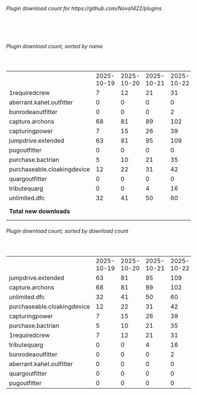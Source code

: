 <h6>Plugin download count for https://github.com/Nova1422/plugins</h6><br>
<br>
<h6>Plugin download count, sorted by name</h6><sub><sup><br>
<table>
	<tr>
		<td></td>
		<td>2025-10-19</td>
		<td>2025-10-20</td>
		<td>2025-10-21</td>
		<td>2025-10-22</td>
		<td>2025-10-23</td>
		<td>2025-10-24</td>
		<td>2025-10-25</td>
		<td>today +</td>
	</tr>
	<tr>
		<td>1requiredcrew</td>
		<td>7</td>
		<td>12</td>
		<td>21</td>
		<td>31</td>
		<td>52</td>
		<td>90</td>
		<td>132</td>
		<td>+ 42</td>
	</tr>
	<tr>
		<td>aberrant.kahet.outfitter</td>
		<td>0</td>
		<td>0</td>
		<td>0</td>
		<td>0</td>
		<td>8</td>
		<td>13</td>
		<td>37</td>
		<td>+ 24</td>
	</tr>
	<tr>
		<td>bunrodeaoutfitter</td>
		<td>0</td>
		<td>0</td>
		<td>0</td>
		<td>2</td>
		<td>18</td>
		<td>24</td>
		<td>45</td>
		<td>+ 21</td>
	</tr>
	<tr>
		<td>capture.archons</td>
		<td>68</td>
		<td>81</td>
		<td>89</td>
		<td>102</td>
		<td>123</td>
		<td>152</td>
		<td>194</td>
		<td>+ 42</td>
	</tr>
	<tr>
		<td>capturingpower</td>
		<td>7</td>
		<td>15</td>
		<td>26</td>
		<td>39</td>
		<td>62</td>
		<td>90</td>
		<td>137</td>
		<td>+ 47</td>
	</tr>
	<tr>
		<td>jumpdrive.extended</td>
		<td>63</td>
		<td>81</td>
		<td>95</td>
		<td>109</td>
		<td>134</td>
		<td>162</td>
		<td>205</td>
		<td>+ 43</td>
	</tr>
	<tr>
		<td>pugoutfitter</td>
		<td>0</td>
		<td>0</td>
		<td>0</td>
		<td>0</td>
		<td>0</td>
		<td>0</td>
		<td>6</td>
		<td>+ 6</td>
	</tr>
	<tr>
		<td>purchase.bactrian</td>
		<td>5</td>
		<td>10</td>
		<td>21</td>
		<td>35</td>
		<td>56</td>
		<td>85</td>
		<td>136</td>
		<td>+ 51</td>
	</tr>
	<tr>
		<td>purchaseable.cloakingdevice</td>
		<td>12</td>
		<td>22</td>
		<td>31</td>
		<td>42</td>
		<td>65</td>
		<td>94</td>
		<td>140</td>
		<td>+ 46</td>
	</tr>
	<tr>
		<td>quargoutfitter</td>
		<td>0</td>
		<td>0</td>
		<td>0</td>
		<td>0</td>
		<td>0</td>
		<td>3</td>
		<td>22</td>
		<td>+ 19</td>
	</tr>
	<tr>
		<td>tributequarg</td>
		<td>0</td>
		<td>0</td>
		<td>4</td>
		<td>16</td>
		<td>33</td>
		<td>59</td>
		<td>104</td>
		<td>+ 45</td>
	</tr>
	<tr>
		<td>unlimited.dfc</td>
		<td>32</td>
		<td>41</td>
		<td>50</td>
		<td>60</td>
		<td>79</td>
		<td>106</td>
		<td>148</td>
		<td>+ 42</td>
	</tr>
	<tr style="font-weight:bold;">
		<td>Total new downloads</td>
		<td></td>
		<td></td>
		<td></td>
		<td></td>
		<td></td>
		<td></td>
		<td></td>
		<td>+ 428</td>
	</tr>
</table>
</sub></sup>
<h6>Plugin download count, sorted by download count</h6><sub><sup><br>
<table>
	<tr>
		<td></td>
		<td>2025-10-19</td>
		<td>2025-10-20</td>
		<td>2025-10-21</td>
		<td>2025-10-22</td>
		<td>2025-10-23</td>
		<td>2025-10-24</td>
		<td>2025-10-25</td>
		<td>today +</td>
	</tr>
	<tr>
		<td>jumpdrive.extended</td>
		<td>63</td>
		<td>81</td>
		<td>95</td>
		<td>109</td>
		<td>134</td>
		<td>162</td>
		<td>205</td>
		<td>+ 43</td>
	</tr>
	<tr>
		<td>capture.archons</td>
		<td>68</td>
		<td>81</td>
		<td>89</td>
		<td>102</td>
		<td>123</td>
		<td>152</td>
		<td>194</td>
		<td>+ 42</td>
	</tr>
	<tr>
		<td>unlimited.dfc</td>
		<td>32</td>
		<td>41</td>
		<td>50</td>
		<td>60</td>
		<td>79</td>
		<td>106</td>
		<td>148</td>
		<td>+ 42</td>
	</tr>
	<tr>
		<td>purchaseable.cloakingdevice</td>
		<td>12</td>
		<td>22</td>
		<td>31</td>
		<td>42</td>
		<td>65</td>
		<td>94</td>
		<td>140</td>
		<td>+ 46</td>
	</tr>
	<tr>
		<td>capturingpower</td>
		<td>7</td>
		<td>15</td>
		<td>26</td>
		<td>39</td>
		<td>62</td>
		<td>90</td>
		<td>137</td>
		<td>+ 47</td>
	</tr>
	<tr>
		<td>purchase.bactrian</td>
		<td>5</td>
		<td>10</td>
		<td>21</td>
		<td>35</td>
		<td>56</td>
		<td>85</td>
		<td>136</td>
		<td>+ 51</td>
	</tr>
	<tr>
		<td>1requiredcrew</td>
		<td>7</td>
		<td>12</td>
		<td>21</td>
		<td>31</td>
		<td>52</td>
		<td>90</td>
		<td>132</td>
		<td>+ 42</td>
	</tr>
	<tr>
		<td>tributequarg</td>
		<td>0</td>
		<td>0</td>
		<td>4</td>
		<td>16</td>
		<td>33</td>
		<td>59</td>
		<td>104</td>
		<td>+ 45</td>
	</tr>
	<tr>
		<td>bunrodeaoutfitter</td>
		<td>0</td>
		<td>0</td>
		<td>0</td>
		<td>2</td>
		<td>18</td>
		<td>24</td>
		<td>45</td>
		<td>+ 21</td>
	</tr>
	<tr>
		<td>aberrant.kahet.outfitter</td>
		<td>0</td>
		<td>0</td>
		<td>0</td>
		<td>0</td>
		<td>8</td>
		<td>13</td>
		<td>37</td>
		<td>+ 24</td>
	</tr>
	<tr>
		<td>quargoutfitter</td>
		<td>0</td>
		<td>0</td>
		<td>0</td>
		<td>0</td>
		<td>0</td>
		<td>3</td>
		<td>22</td>
		<td>+ 19</td>
	</tr>
	<tr>
		<td>pugoutfitter</td>
		<td>0</td>
		<td>0</td>
		<td>0</td>
		<td>0</td>
		<td>0</td>
		<td>0</td>
		<td>6</td>
		<td>+ 6</td>
	</tr>
</table>
</sub></sup>
